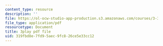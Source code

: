 ```yaml
---
content_type: resource
description: ''
file: https://ol-ocw-studio-app-production.s3.amazonaws.com/courses/3-320-atomistic-computer-modeling-of-materials-sma-5107-spring-2005/319fbd8e7fd95aec9fc826ce5e33cc12_CTZDDFaE5A.pdf
file_type: application/pdf
resourcetype: Document
title: 3play pdf file
uid: 319fbd8e-7fd9-5aec-9fc8-26ce5e33cc12
---
```

